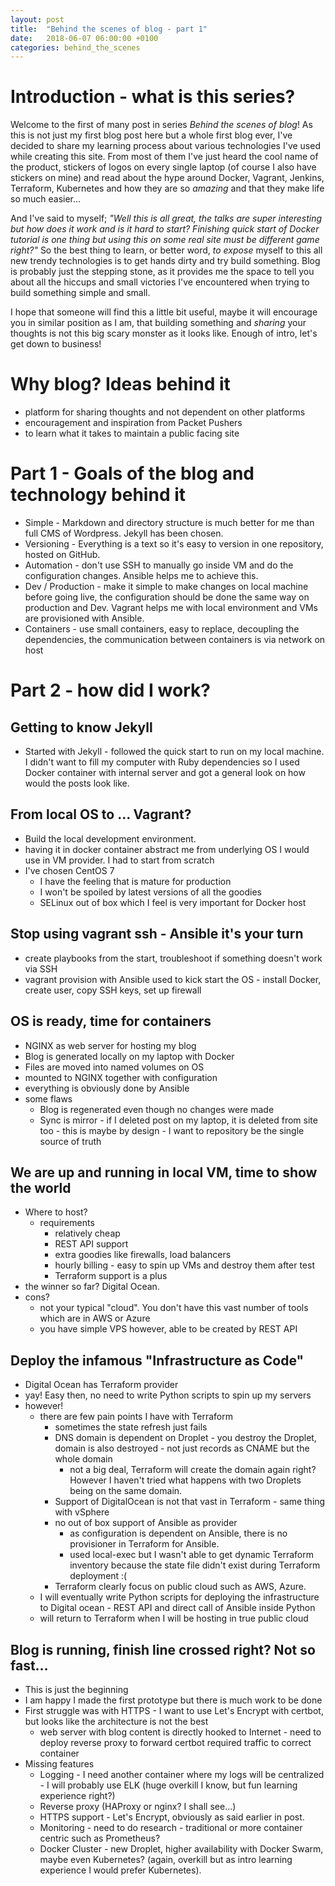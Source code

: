 ```yaml
---
layout: post
title:  "Behind the scenes of blog - part 1"
date:   2018-06-07 06:00:00 +0100
categories: behind_the_scenes
---
```


# Introduction - what is this series?

Welcome to the first of many post in series *Behind the scenes of blog*! As this is not just my first blog post here but a whole first blog ever, I've decided to share my learning process about various technologies I've used while creating this site. From most of them I've just heard the cool name of the product, stickers of logos on every single laptop (of course I also have stickers on mine) and read about the hype around Docker, Vagrant, Jenkins, Terraform, Kubernetes and how they are so *amazing* and that they make life so much easier...

And I've said to myself; *"Well this is all great, the talks are super interesting but how does it work and is it hard to start? Finishing quick start of Docker tutorial is one thing but using this on some real site must be different game right?"* So the best thing to learn, or better word, *to expose* myself to this all new trendy technologies is to get hands dirty and try build something. Blog is probably just the stepping stone, as it provides me the space to tell you about all the hiccups and small victories I've encountered when trying to build something simple and small. 

I hope that someone will find this a little bit useful, maybe it will encourage you in similar position as I am, that building something and *sharing* your thoughts is not this big scary monster as it looks like. Enough of intro, let's get down to business!

# Why blog? Ideas behind it

- platform for sharing thoughts and not dependent on other platforms
- encouragement and inspiration from Packet Pushers 
- to learn what it takes to maintain a public facing site

# Part 1 - Goals of the blog and technology behind it

- Simple - Markdown and directory structure is much better for me than full CMS of Wordpress. Jekyll has been chosen.
- Versioning - Everything is a text so it's easy to version in one repository, hosted on GitHub.
- Automation - don't use SSH to manually go inside VM and do the configuration changes. Ansible helps me to achieve this.
- Dev / Production - make it simple to make changes on local machine before going live, the configuration should be done the same way on production and Dev. Vagrant helps me with local environment and VMs are provisioned with Ansible.
- Containers - use small containers, easy to replace, decoupling the dependencies, the communication between containers is via network on host

# Part 2 - how did I work?

## Getting to know Jekyll
- Started with Jekyll - followed the quick start to run on my local machine. I didn't want to fill my computer with Ruby dependencies so I used Docker container with internal server and got a general look on how would the posts look like.

## From local OS to ... Vagrant?
- Build the local development environment.
- having it in docker container abstract me from underlying OS I would use in VM provider. I had to start from scratch
- I've chosen CentOS 7 
    - I have the feeling that is mature for production
    - I won't be spoiled by latest versions of all the goodies
    - SELinux out of box which I feel is very important for Docker host

## Stop using vagrant ssh - Ansible it's your turn
- create playbooks from the start, troubleshoot if something doesn't work via SSH
- vagrant provision with Ansible used to kick start the OS - install Docker, create user, copy SSH keys, set up firewall

## OS is ready, time for containers
- NGINX as web server for hosting my blog
- Blog is generated locally on my laptop with Docker
- Files are moved into named volumes on OS
- mounted to NGINX together with configuration
- everything is obviously done by Ansible
- some flaws
    - Blog is regenerated even though no changes were made
    - Sync is mirror - if I deleted post on my laptop, it is deleted from site too - this is maybe by design - I want to repository be the single source of truth

## We are up and running in local VM, time to show the world
- Where to host? 
    - requirements
        - relatively cheap
        - REST API support
        - extra goodies like firewalls, load balancers
        - hourly billing - easy to spin up VMs and destroy them after test
        - Terraform support is a plus
- the winner so far? Digital Ocean.
- cons?
    - not your typical "cloud". You don't have this vast number of tools which are in AWS or Azure
    - you have simple VPS however, able to be created by REST API

## Deploy the infamous "Infrastructure as Code"
- Digital Ocean has Terraform provider
- yay! Easy then, no need to write Python scripts to spin up my servers
- however!
    - there are few pain points I have with Terraform
        - sometimes the state refresh just fails
        - DNS domain is dependent on Droplet - you destroy the Droplet, domain is also destroyed - not just records as CNAME but the whole domain
            - not a big deal, Terraform will create the domain again right? However I haven't tried what happens with two Droplets being on the same domain. 
        - Support of DigitalOcean is not that vast in Terraform - same thing with vSphere
        - no out of box support of Ansible as provider
            - as configuration is dependent on Ansible, there is no provisioner in Terraform for Ansible.
            - used local-exec but I wasn't able to get dynamic Terraform inventory because the state file didn't exist during Terraform deployment :(
        - Terraform clearly focus on public cloud such as AWS, Azure.
    - I will eventually write Python scripts for deploying the infrastructure to Digital ocean - REST API and direct call of Ansible inside Python
    - will return to Terraform when I will be hosting in true public cloud

## Blog is running, finish line crossed right? Not so fast...
- This is just the beginning
- I am happy I made the first prototype but there is much work to be done
- First struggle was with HTTPS - I want to use Let's Encrypt with certbot, but looks like the architecture is not the best
    - web server with blog content is directly hooked to Internet - need to deploy reverse proxy to forward certbot required traffic to correct container
- Missing features
    - Logging - I need another container where my logs will be centralized - I will probably use ELK (huge overkill I know, but fun learning experience right?)
    - Reverse proxy (HAProxy or nginx? I shall see...)
    - HTTPS support - Let's Encrypt, obviously as said earlier in post.
    - Monitoring - need to do research - traditional or more container centric such as Prometheus?
    - Docker Cluster - new Droplet, higher availability with Docker Swarm, maybe even Kubernetes? (again, overkill but as intro learning experience I would prefer Kubernetes).

